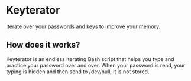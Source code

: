 # Keyterator
[logo]: https://github.com/victoroalvarez/keyterator/blob/master/key-1294351.svg "Keyterator"
Iterate over your passwords and keys to improve your memory.

## How does it works?
Keyterator is an endless Iterating Bash script that helps you type and practice your password over and over. When your password is read, your typing is hidden and then send to /dev/null, it is not stored.
